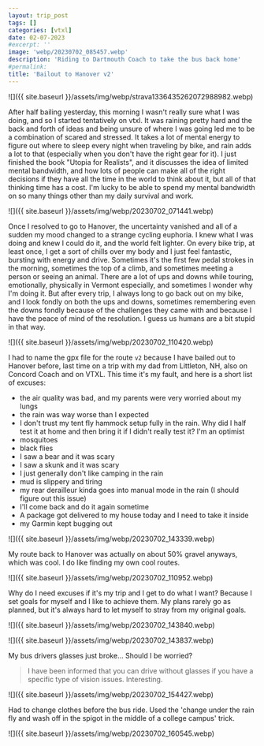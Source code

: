 ```yaml
---
layout: trip_post
tags: []
categories: [vtxl]
date: 02-07-2023
#excerpt: ''
image: 'webp/20230702_085457.webp'
description: 'Riding to Dartmouth Coach to take the bus back home'
#permalink:
title: 'Bailout to Hanover v2'
---
```


![]({{ site.baseurl }}/assets/img/webp/strava1336435262072988982.webp)

After half bailing yesterday, this morning I wasn't really sure what I was
doing, and so I started tentatively on vtxl. It was raining pretty hard and the
back and forth of ideas and being unsure of where I was going led me to be
a combination of scared and stressed. It takes a lot of mental energy to figure
out where to sleep every night when traveling by bike, and rain adds a lot to
that (especially when you don't have the right gear for it). I just finished
the book "Utopia for Realists", and it discusses the idea of limited mental
bandwidth, and how lots of people can make all of the right decisions if they
have all the time in the world to think about it, but all of that thinking time
has a cost. I'm lucky to be able to spend my mental bandwidth on so many things
other than my daily survival and work.

![]({{ site.baseurl }}/assets/img/webp/20230702_071441.webp)

Once I resolved to go to Hanover, the uncertainty vanished and all of a sudden
my mood changed to a strange cycling euphoria. I knew what I was doing and knew
I could do it, and the world felt lighter. On every bike trip, at least once,
I get a sort of chills over my body and I just feel fantastic, bursting with
energy and drive. Sometimes it's the first few pedal strokes in the morning,
sometimes the top of a climb, and sometimes meeting a person or seeing an
animal. There are a lot of ups and downs while touring, emotionally, physically
in Vermont especially, and sometimes I wonder why I'm doing it. But after every
trip, I always long to go back out on my bike, and I look fondly on both the
ups and downs, sometimes remembering even the downs fondly because of the
challenges they came with and because I have the peace of mind of the
resolution. I guess us humans are a bit stupid in that way.

![]({{ site.baseurl }}/assets/img/webp/20230702_110420.webp)

I had to name the gpx file for the route `v2` because I have bailed out to Hanover before, last
time on a trip with my dad from Littleton, NH, also on Concord Coach and on
VTXL. This time it's my fault, and here is a short list of excuses:

- the air quality was bad, and my parents were very worried about my lungs
- the rain was way worse than I expected
- I don't trust my tent fly hammock setup fully in the rain. Why did I half test it at home and then bring it if I didn't really test it? I'm an optimist
- mosquitoes
- black flies
- I saw a bear and it was scary
- I saw a skunk and it was scary
- I just generally don't like camping in the rain
- mud is slippery and tiring
- my rear derailleur kinda goes into manual mode in the rain (I should figure out this issue)
- I'll come back and do it again sometime
- A package got delivered to my house today and I need to take it inside
- my Garmin kept bugging out

![]({{ site.baseurl }}/assets/img/webp/20230702_143339.webp)

My route back to Hanover was actually on about 50% gravel anyways, which was
cool. I do like finding my own cool routes.

![]({{ site.baseurl }}/assets/img/webp/20230702_110952.webp)

Why do I need excuses if it's my trip and I get to do what I want? Because
I set goals for myself and I like to achieve them. My plans rarely go as
planned, but it's always hard to let myself to stray from my original goals.

![]({{ site.baseurl }}/assets/img/webp/20230702_143840.webp)

![]({{ site.baseurl }}/assets/img/webp/20230702_143837.webp)

My bus drivers glasses just broke... Should I be worried?

> I have been informed that you can drive without glasses if you have
a specific type of vision issues. Interesting.

![]({{ site.baseurl }}/assets/img/webp/20230702_154427.webp)

Had to change clothes before the bus ride. Used the 'change under the rain fly
and wash off in the spigot in the middle of a college campus' trick.

![]({{ site.baseurl }}/assets/img/webp/20230702_160545.webp)
